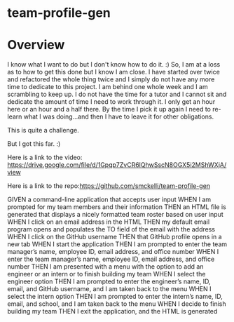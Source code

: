 # team-profile-gen

# Overview

I know what I want to do but I don't know how to do it. :) So, I am at a loss as to how to get this done but I know I am close. I have started over twice and refactored the whole thing twice and I simply do not have any more time to dedicate to this project. I am behind one whole week and I am scrambling to keep up. I do not have the time for a tutor and I cannot sit and dedicate the amount of time I need to work through it. I only get an hour here or an hour and a half there. By the time I pick it up again I need to re-learn what I was doing...and then I have to leave it for other obligations. 

This is quite a challenge.

But I got this far. :)

Here is a link to the video: https://drive.google.com/file/d/1Gpqp7ZvCR6lQhwSscN8OGX5i2MShWXjA/view

Here is a link to the repo:https://github.com/smckelli/team-profile-gen

GIVEN a command-line application that accepts user input
WHEN I am prompted for my team members and their information
THEN an HTML file is generated that displays a nicely formatted team roster based on user input
WHEN I click on an email address in the HTML
THEN my default email program opens and populates the TO field of the email with the address
WHEN I click on the GitHub username
THEN that GitHub profile opens in a new tab
WHEN I start the application
THEN I am prompted to enter the team manager’s name, employee ID, email address, and office number
WHEN I enter the team manager’s name, employee ID, email address, and office number
THEN I am presented with a menu with the option to add an engineer or an intern or to finish building my team
WHEN I select the engineer option
THEN I am prompted to enter the engineer’s name, ID, email, and GitHub username, and I am taken back to the menu
WHEN I select the intern option
THEN I am prompted to enter the intern’s name, ID, email, and school, and I am taken back to the menu
WHEN I decide to finish building my team
THEN I exit the application, and the HTML is generated
